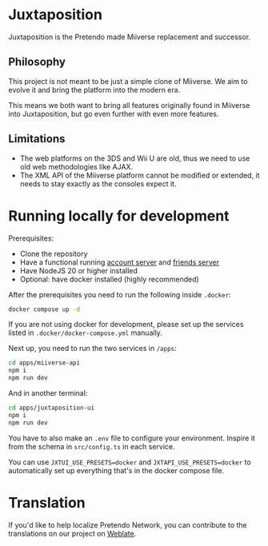 # Juxtaposition

Juxtaposition is the Pretendo made Miiverse replacement and successor.

## Philosophy

This project is not meant to be just a simple clone of Miiverse. We aim to evolve it and bring the platform into the modern era.

This means we both want to bring all features originally found in Miiverse into Juxtaposition, but go even further with even more features.

## Limitations

- The web platforms on the 3DS and Wii U are old, thus we need to use old web methodologies like AJAX. 
- The XML API of the Miiverse platform cannot be modified or extended, it needs to stay exactly as the consoles expect it.

# Running locally for development

Prerequisites:
- Clone the repository
- Have a functional running [account server](https://github.com/PretendoNetwork/account) and [friends server](https://github.com/PretendoNetwork/friends)
- Have NodeJS 20 or higher installed
- Optional: have docker installed (highly recommended)

After the prerequisites you need to run the following inside `.docker`:
```sh
docker compose up -d
```
If you are not using docker for development, please set up the services listed in `.docker/docker-compose.yml` manually.

Next up, you need to run the two services in `/apps`:
```bash
cd apps/miiverse-api
npm i
npm run dev
```

And in another terminal:
```bash
cd apps/juxtaposition-ui
npm i
npm run dev
```

You have to also make an `.env` file to configure your environment. Inspire it from the schema in `src/config.ts` in each service.

You can use `JXTUI_USE_PRESETS=docker` and `JXTAPI_USE_PRESETS=docker` to automatically set up everything that's in the docker compose file.

# Translation

If you'd like to help localize Pretendo Network, you can contribute to the translations on our project on [Weblate](https://hosted.weblate.org/engage/pretendonetwork/).
